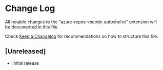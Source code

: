 # Change Log

All notable changes to the "azure-repos-vscode-autoshelve" extension will be documented in this file.

Check [Keep a Changelog](http://keepachangelog.com/) for recommendations on how to structure this file.

## [Unreleased]

- Initial release